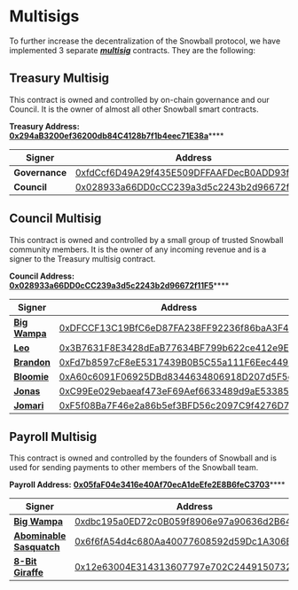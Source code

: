 # Multisigs

To further increase the decentralization of the Snowball protocol, we have implemented 3 separate [_**multisig**_](../resources/defi-glossary.md#multisig) contracts. They are the following:

## Treasury Multisig

This contract is owned and controlled by on-chain governance and our Council. It is the owner of almost all other Snowball smart contracts.

**Treasury Address:** [**0x294aB3200ef36200db84C4128b7f1b4eec71E38a**](https://snowtrace.io/address/0x294aB3200ef36200db84C4128b7f1b4eec71E38a)****

| Signer         | Address                                                                                                               |
| -------------- | --------------------------------------------------------------------------------------------------------------------- |
| **Governance** | [0xfdCcf6D49A29f435E509DFFAAFDecB0ADD93f8C0](https://snowtrace.io/address/0xfdCcf6D49A29f435E509DFFAAFDecB0ADD93f8C0) |
| **Council**    | [0x028933a66DD0cCC239a3d5c2243b2d96672f11F5](https://snowtrace.io/address/0x028933a66DD0cCC239a3d5c2243b2d96672f11F5) |

## Council Multisig

This contract is owned and controlled by a small group of trusted Snowball community members. It is the owner of any incoming revenue and is a signer to the Treasury multisig contract.

**Council Address:** [**0x028933a66DD0cCC239a3d5c2243b2d96672f11F5**](https://snowtrace.io/address/0x028933a66DD0cCC239a3d5c2243b2d96672f11F5)****

| Signer                                          | Address                                                                                                               |
| ----------------------------------------------- | --------------------------------------------------------------------------------------------------------------------- |
| [**Big Wampa**](https://twitter.com/big\_wampa) | [0xDFCCF13C19BfC6eD87FA238FF92236f86baA3F4a](https://snowtrace.io/address/0xDFCCF13C19BfC6eD87FA238FF92236f86baA3F4a) |
| [**Leo**](https://twitter.com/Best\_coder\_NA)  | [0x3B7631F8E3428dEaB77634BF799b622ce412e9Ea](https://snowtrace.io/address/0x3B7631F8E3428dEaB77634BF799b622ce412e9Ea) |
| [**Brandon**](https://github.com/bmino)         | [0xFd7b8597cF8eE5317439B0B5C55a111F6Eec449D](https://snowtrace.io/address/0xFd7b8597cF8eE5317439B0B5C55a111F6Eec449D) |
| [**Bloomie**](https://twitter.com/BloomieBTC)   | [0xA60c6091F06925DBd8344634806918D207d5F5c1](https://snowtrace.io/address/0xA60c6091F06925DBd8344634806918D207d5F5c1) |
| [**Jonas**](https://twitter.com/cyberjenos)     | [0xC99Ee029ebaeaf473eF69Aef6633489d9aE53385](https://snowtrace.io/address/0xC99Ee029ebaeaf473eF69Aef6633489d9aE53385) |
| [**Jomari**](https://twitter.com/Jomari\_P)     | [0xF5f08Ba7F46e2a86b5ef3BFD56c2097C9f4276D7](https://snowtrace.io/address/0xF5f08Ba7F46e2a86b5ef3BFD56c2097C9f4276D7) |

## Payroll Multisig

This contract is owned and controlled by the founders of Snowball and is used for sending payments to other members of the Snowball team.

**Payroll Address:** [**0x05faF04e3416e40Af70ecA1deEfe2E8B6feC3703**](https://snowtrace.io/address/0x05faF04e3416e40Af70ecA1deEfe2E8B6feC3703)****

| Signer                                                        | Address                                                                                                               |
| ------------------------------------------------------------- | --------------------------------------------------------------------------------------------------------------------- |
| [**Big Wampa**](https://twitter.com/big\_wampa)               | [0xdbc195a0ED72c0B059f8906e97a90636d2B6409F](https://snowtrace.io/address/0xdbc195a0ED72c0B059f8906e97a90636d2B6409F) |
| [**Abominable Sasquatch**](https://twitter.com/abominablesas) | [0x6f6fA54d4c680Aa40077608592d59Dc1A306Baf6](https://snowtrace.io/address/0x6f6fA54d4c680Aa40077608592d59Dc1A306Baf6) |
| [**8-Bit Giraffe**](https://twitter.com/8bitgiraffe\_)        | [0x12e63004E314313607797e702C24491507329886](https://snowtrace.io/address/0x12e63004E314313607797e702C24491507329886) |
